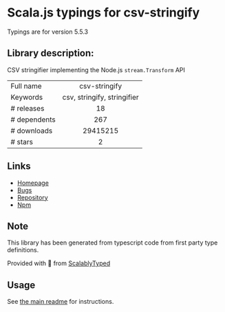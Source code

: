 
# Scala.js typings for csv-stringify

Typings are for version 5.5.3

## Library description:
CSV stringifier implementing the Node.js `stream.Transform` API

|                    |                 |
| ------------------ | :-------------: |
| Full name          | csv-stringify |
| Keywords           | csv, stringify, stringifier |
| # releases         | 18 |
| # dependents       | 267 |
| # downloads        | 29415215 |
| # stars            | 2 |

## Links
- [Homepage](https://csv.js.org/stringify/)
- [Bugs](https://github.com/adaltas/node-csv-stringify/issues)
- [Repository](https://github.com/adaltas/node-csv-stringify)
- [Npm](https://www.npmjs.com/package/csv-stringify)
    


## Note
This library has been generated from typescript code from first party type definitions.

Provided with :purple_heart: from [ScalablyTyped](https://github.com/oyvindberg/ScalablyTyped)

## Usage
See [the main readme](../../readme.md) for instructions.


